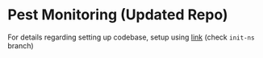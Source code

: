 # Pest Monitoring (Updated Repo)

For details regarding setting up codebase, setup using [link](./setup) (check `init-ns` branch)


